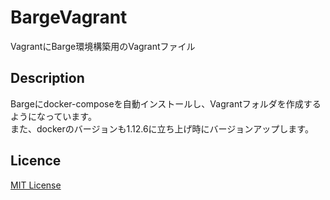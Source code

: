 BargeVagrant
====

VagrantにBarge環境構築用のVagrantファイル


## Description
Bargeにdocker-composeを自動インストールし、Vagrantフォルダを作成するようになっています。  
また、dockerのバージョンも1.12.6に立ち上げ時にバージョンアップします。

## Licence

[MIT License](https://github.com/tcnksm/tool/blob/master/LICENCE)